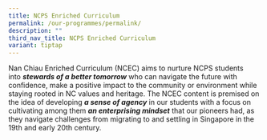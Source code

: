 ```yaml
---
title: NCPS Enriched Curriculum
permalink: /our-programmes/permalink/
description: ""
third_nav_title: NCPS Enriched Curriculum
variant: tiptap
---
```

Nan Chiau Enriched Curriculum (NCEC) aims to nurture NCPS students into **_stewards of a better tomorrow_** who can navigate the future with confidence, make a positive impact to the community or environment while staying rooted in NC values and heritage. The NCEC content is premised on the idea of developing _**a sense of agency**_ in our students with a focus on cultivating among them _**an enterprising mindset**_ that our pioneers had, as they navigate challenges from migrating to and settling in Singapore in the 19th and early 20th century.